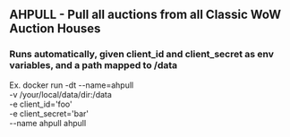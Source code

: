 ## AHPULL - Pull all auctions from all Classic WoW Auction Houses

### Runs automatically, given client_id and client_secret as env variables, and a path mapped to /data

Ex.
docker run -dt --name=ahpull \
-v /your/local/data/dir:/data \
-e client_id='foo' \
-e client_secret='bar' \
--name ahpull ahpull
